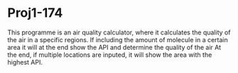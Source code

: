 # Proj1-174 
This programme is an air quality calculator, where it calculates the quality of the air in a specific regions.
If including the amount of molecule in a certain area it will at the end show the API and determine the quality of the air
At the end, if multiple locations are inputed, it will show the area with the highest API.
